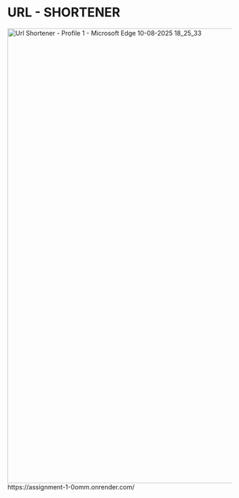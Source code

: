 <h1>URL - SHORTENER</h1>
<img width="1920" height="1020" alt="Url Shortener - Profile 1 - Microsoft​ Edge 10-08-2025 18_25_33" src="https://github.com/user-attachments/assets/850dc9f3-7f53-440e-8604-7a2b565f2a65" />
https://assignment-1-0omm.onrender.com/
